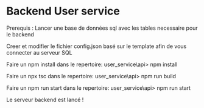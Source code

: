 # Backend User service

Prerequis : Lancer une base de données sql avec les tables necessaire pour le backend

Creer et modifier le fichier config.json basé sur le template afin de vous connecter au serveur SQL

Faire un npm install dans le repertoire: user_service\api> npm install

Faire un npx tsc dans le repertoire: user_service\api> npm run build

Faire un npm run start dans le repertoire: user_service\api> npm run start

Le serveur backend est lancé !